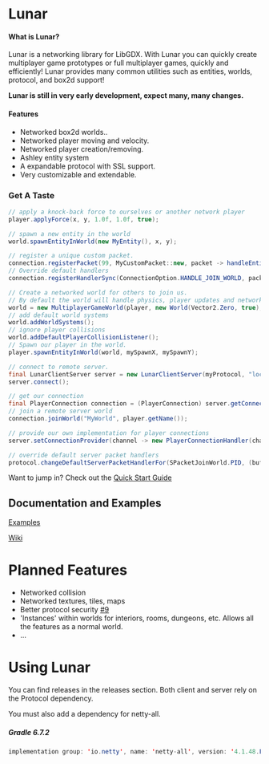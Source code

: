 # Lunar

#### What is Lunar?

Lunar is a networking library for LibGDX. With Lunar you can quickly create multiplayer game prototypes or full multiplayer games, quickly and efficiently! Lunar provides many common utilities such as entities, worlds, protocol, and box2d support!

**Lunar is still in very early development, expect many, many changes.**

#### Features
- Networked box2d worlds..
- Networked player moving and velocity.
- Networked player creation/removing.
- Ashley entity system
- A expandable protocol with SSL support.
- Very customizable and extendable.

### Get A Taste
```java
// apply a knock-back force to ourselves or another network player
player.applyForce(x, y, 1.0f, 1.0f, true);
```

```java
// spawn a new entity in the world
world.spawnEntityInWorld(new MyEntity(), x, y);
```

```java
// register a unique custom packet.
connection.registerPacket(99, MyCustomPacket::new, packet -> handleEntityPropertiesPacket(packet));
// Override default handlers
connection.registerHandlerSync(ConnectionOption.HANDLE_JOIN_WORLD, packet -> handle(packet));
```

```java
// Create a networked world for others to join us.
// By default the world will handle physics, player updates and network updates!
world = new MultiplayerGameWorld(player, new World(Vector2.Zero, true), myGameInstance);
// add default world systems
world.addWorldSystems();
// ignore player collisions
world.addDefaultPlayerCollisionListener();
// Spawn our player in the world.
player.spawnEntityInWorld(world, mySpawnX, mySpawnY);
```

```java
// connect to remote server.
final LunarClientServer server = new LunarClientServer(myProtocol, "localhost", 6969);
server.connect();

// get our connection
final PlayerConnection connection = (PlayerConnection) server.getConnection();
// join a remote server world
connection.joinWorld("MyWorld", player.getName());
```

```java
// provide our own implementation for player connections
server.setConnectionProvider(channel -> new PlayerConnectionHandler(channel, protocol));

// override default server packet handlers
protocol.changeDefaultServerPacketHandlerFor(SPacketJoinWorld.PID, (buf, handler) -> doSomething(buf, handler));
```

Want to jump in? Check out the [Quick Start Guide](https://github.com/Vrekt/LunarGdx/wiki/Quick-Start-Guide)

## Documentation and Examples

[Examples](https://github.com/Vrekt/LunarGdx/tree/main/core/src/gdx/examples)

[Wiki](https://github.com/Vrekt/LunarGdx/wiki)

# Planned Features
- Networked collision
- Networked textures, tiles, maps
- Better protocol security [#9](https://github.com/Vrekt/LunarGdx/issues/9)
- 'Instances' within worlds for interiors, rooms, dungeons, etc. Allows all the features as a normal world.
- ...

# Using Lunar
You can find releases in the releases section. Both client and server rely on the Protocol dependency.

You must also add a dependency for netty-all.
##### Gradle 6.7.2
```java
implementation group: 'io.netty', name: 'netty-all', version: '4.1.48.Final'
```
